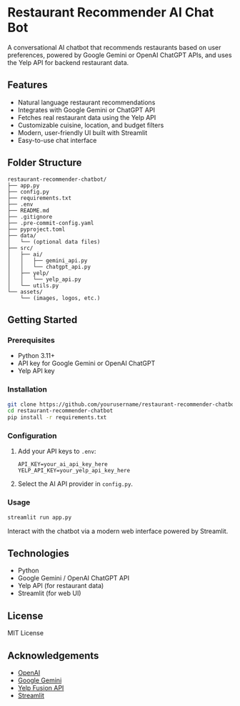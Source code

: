 # Restaurant Recommender AI Chat Bot

A conversational AI chatbot that recommends restaurants based on user preferences, powered by Google Gemini or OpenAI ChatGPT APIs, and uses the Yelp API for backend restaurant data.

## Features

- Natural language restaurant recommendations
- Integrates with Google Gemini or ChatGPT API
- Fetches real restaurant data using the Yelp API
- Customizable cuisine, location, and budget filters
- Modern, user-friendly UI built with Streamlit
- Easy-to-use chat interface

## Folder Structure

```
restaurant-recommender-chatbot/
├── app.py
├── config.py
├── requirements.txt
├── .env
├── README.md
├── .gitignore
├── .pre-commit-config.yaml
├── pyproject.toml
├── data/
│   └── (optional data files)
├── src/
│   ├── ai/
│   │   ├── gemini_api.py
│   │   └── chatgpt_api.py
│   ├── yelp/
│   │   └── yelp_api.py
│   └── utils.py
└── assets/
    └── (images, logos, etc.)
```

## Getting Started

### Prerequisites

- Python 3.11+
- API key for Google Gemini or OpenAI ChatGPT
- Yelp API key

### Installation

```bash
git clone https://github.com/yourusername/restaurant-recommender-chatbot.git
cd restaurant-recommender-chatbot
pip install -r requirements.txt
```

### Configuration

1. Add your API keys to `.env`:

    ```
    API_KEY=your_ai_api_key_here
    YELP_API_KEY=your_yelp_api_key_here
    ```

2. Select the AI API provider in `config.py`.

### Usage

```bash
streamlit run app.py
```

Interact with the chatbot via a modern web interface powered by Streamlit.

## Technologies

- Python
- Google Gemini / OpenAI ChatGPT API
- Yelp API (for restaurant data)
- Streamlit (for web UI)

## License

MIT License

## Acknowledgements

- [OpenAI](https://openai.com/)
- [Google Gemini](https://ai.google/)
- [Yelp Fusion API](https://www.yelp.com/developers/documentation/v3)
- [Streamlit](https://streamlit.io/)
